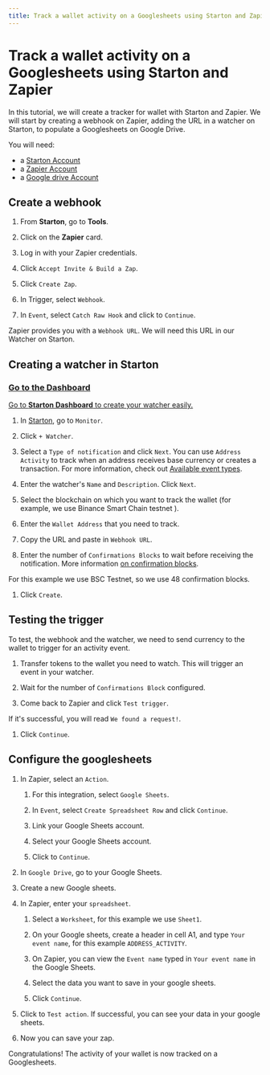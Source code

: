 ```yaml
---
title: Track a wallet activity on a Googlesheets using Starton and Zapier
---
```


# Track a wallet activity on a Googlesheets using Starton and Zapier

In this tutorial, we will create a tracker for wallet with Starton and Zapier. We will start by creating a webhook on Zapier, adding the URL in a watcher on Starton, to populate a Googlesheets on Google Drive.

You will need:

-   a [Starton Account](https://starton.com)
-   a [Zapier Account](https://zapier.com)
-   a [Google drive Account](https://sheets.google.com)

## Create a webhook

1. From **Starton**, go to **Tools**.

1. Click on the **Zapier** card.

1. Log in with your Zapier credentials.

1. Click `Accept Invite & Build a Zap`.

1. Click `Create Zap`.

1. In Trigger, select `Webhook`.

1. In `Event`, select `Catch Raw Hook` and click to `Continue`.

Zapier provides you with a `Webhook URL`. We will need this URL in our Watcher on Starton.

## Creating a watcher in Starton

<div class="row-is-multiline">

<div class="col col--2" class="cards">
	<a class="button-card button-card--vertical" href="https://app.starton.com/projects">
		<h3>Go to the Dashboard</h3>
		<div class="button-card__inner">
			<p color="white">Go to <b>Starton Dashboard</b> to create your watcher easily.</p>
		</div>
	</a>
</div>

</div>

1. In [Starton](https://app.starton.com/monitor), go to `Monitor`.

1. Click `+ Watcher`.

1. Select a `Type of notification` and click `Next`. You can use `Address Activity` to track when an address receives base currency or creates a transaction. For more information, check out [Available event types](https://docs.beta.starton.com//docs/Watcher/available-event-types).

1. Enter the watcher's `Name` and `Description`. Click `Next`.

1. Select the blockchain on which you want to track the wallet (for example, we use Binance Smart Chain testnet ).

1. Enter the `Wallet Address` that you need to track.

1. Copy the URL and paste in `Webhook URL`.

1. Enter the number of `Confirmations Blocks` to wait before receiving the notification. More information [on confirmation blocks](https://docs.beta.starton.com/docs/Watcher/confirmation-blocks).

For this example we use BSC Testnet, so we use 48 confirmation blocks.

1. Click `Create`.

## Testing the trigger

To test, the webhook and the watcher, we need to send currency to the wallet to trigger for an activity event.

1. Transfer tokens to the wallet you need to watch. This will trigger an event in your watcher.

1. Wait for the number of `Confirmations Block` configured.

1. Come back to Zapier and click `Test trigger`.

If it's successful, you will read `We found a request!`.

1.  Click `Continue`.

## Configure the googlesheets

1. In Zapier, select an `Action`.

    1. For this integration, select `Google Sheets`.

    1. In `Event`, select `Create Spreadsheet Row` and click `Continue`.

    1. Link your Google Sheets account.

    1. Select your Google Sheets account.

    1. Click to `Continue`.

1. In `Google Drive`, go to your Google Sheets.

1. Create a new Google sheets.

1. In Zapier, enter your `spreadsheet`.

    1. Select a `Worksheet`, for this example we use `Sheet1`.

    1. On your Google sheets, create a header in cell A1, and type `Your event name`, for this example `ADDRESS_ACTIVITY`.

    1. On Zapier, you can view the `Event name` typed in `Your event name` in the Google Sheets.

    1. Select the data you want to save in your google sheets.

    1. Click `Continue`.

1. Click to `Test action`. If successful, you can see your data in your google sheets.

1. Now you can save your zap.

Congratulations! The activity of your wallet is now tracked on a Googlesheets.
